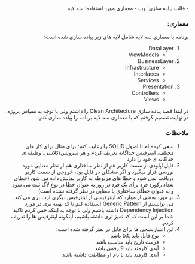 <div dir="rtl">
- قالب پیاده سازی: وب
- معماری مورد استفاده: سه لایه


### معماری:

برنامه با معماری سه لایه شامل لایه های زیر پیاده سازی شده است:  
1. DataLayer
   - ViewModels
2. BusinessLayer
   - Infrastructure
   - Interfaces
   - Services
3. Presentation
   - Controllers
   - Views

در ابتدا قصد پیاده سازی Clean Architecture را داشتم ولی با توجه به مقیاس پروژه، در نهایت تصمیم گرفتم که با معماری سه لایه برنامه را پیاده سازی کنم.

### ملاحظات

1. سعی کرده ام تا اصول SOLID را رعایت کنم؛ برای مثال برای کار های مختلف، اینترفیس جداگانه تعریف کردم و هر سرویس/کلاسی، وظیفه ی جداگانه ی خود را دارد
2. فایل آپلودی از سمت کاربر هم از نظر ساختاری هم از نظر معنایی مورد بررسی قرار میگیرد و اگر مشکلی در فایل بود، خروجی از سمت کاربر دریافت نمی شود و خطا های مربوطه به کاربر نمایش داده می شود (خطای تعداد رکورد فرد برای یک فرد در روز به عنوان خطا در نوع لاگ ثبت می شود و به عنوان خطای ساختاری یا معنایی در نظر گرفته نشده است)
3. در مورد بعضی از موارد که اینترفیسی از اینترفیس دیگری ارث بری می کند، می توانستم از Generic Pattern استفاده کنم تا کد بهینه تری در مورد Dependency Injection داشته باشیم ولی با توجه به اینکه حس کردم تاکید شما بر این است که کد تمیز تری داشته باشیم، اینگونه اینترفیس ها را تعریف کردم.
4. این اعتبارسنجی ها برای فایل در نظر گرفته شده است:
    - نوع فایل باید .txt باشد
    - فرمت تاریخ باید مناسب باشد
    - آیدی کارمند باید 9 رقمی باشد
    - آیدی کارمند باید با نام او مطابقت داشته باشد

</div>
